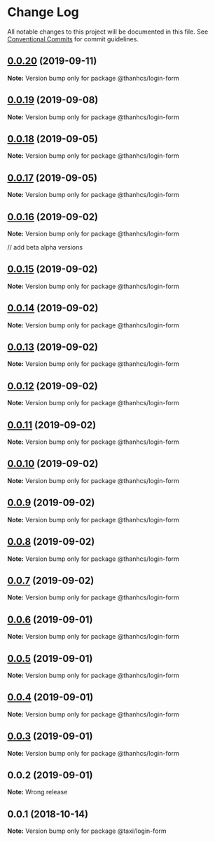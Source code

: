 # Change Log

All notable changes to this project will be documented in this file.
See [Conventional Commits](https://conventionalcommits.org) for commit guidelines.

## [0.0.20](https://github.com/thanhcs/LernaSetup/compare/@thanhcs/login-form@0.0.19...@thanhcs/login-form@0.0.20) (2019-09-11)

**Note:** Version bump only for package @thanhcs/login-form





## [0.0.19](https://github.com/thanhcs/LernaSetup/compare/@thanhcs/login-form@0.0.18...@thanhcs/login-form@0.0.19) (2019-09-08)

**Note:** Version bump only for package @thanhcs/login-form






## [0.0.18](https://github.com/thanhcs/LernaSetup/compare/@thanhcs/login-form@0.0.17...@thanhcs/login-form@0.0.18) (2019-09-05)

**Note:** Version bump only for package @thanhcs/login-form






## [0.0.17](https://github.com/thanhcs/LernaSetup/compare/@thanhcs/login-form@0.0.16...@thanhcs/login-form@0.0.17) (2019-09-05)

**Note:** Version bump only for package @thanhcs/login-form





## [0.0.16](https://github.com/thanhcs/LernaSetup/compare/@thanhcs/login-form@0.0.15...@thanhcs/login-form@0.0.16) (2019-09-02)

**Note:** Version bump only for package @thanhcs/login-form





// add beta alpha versions

## [0.0.15](https://github.com/thanhcs/LernaSetup/compare/@thanhcs/login-form@0.0.14...@thanhcs/login-form@0.0.15) (2019-09-02)

**Note:** Version bump only for package @thanhcs/login-form

## [0.0.14](https://github.com/thanhcs/LernaSetup/compare/@thanhcs/login-form@0.0.13...@thanhcs/login-form@0.0.14) (2019-09-02)

**Note:** Version bump only for package @thanhcs/login-form

## [0.0.13](https://github.com/thanhcs/LernaSetup/compare/@thanhcs/login-form@0.0.12...@thanhcs/login-form@0.0.13) (2019-09-02)

**Note:** Version bump only for package @thanhcs/login-form

## [0.0.12](https://github.com/thanhcs/LernaSetup/compare/@thanhcs/login-form@0.0.11...@thanhcs/login-form@0.0.12) (2019-09-02)

**Note:** Version bump only for package @thanhcs/login-form

## [0.0.11](https://github.com/thanhcs/LernaSetup/compare/@thanhcs/login-form@0.0.10...@thanhcs/login-form@0.0.11) (2019-09-02)

**Note:** Version bump only for package @thanhcs/login-form

## [0.0.10](https://github.com/thanhcs/LernaSetup/compare/@thanhcs/login-form@0.0.9...@thanhcs/login-form@0.0.10) (2019-09-02)

**Note:** Version bump only for package @thanhcs/login-form

## [0.0.9](https://github.com/thanhcs/LernaSetup/compare/@thanhcs/login-form@0.0.8...@thanhcs/login-form@0.0.9) (2019-09-02)

**Note:** Version bump only for package @thanhcs/login-form

## [0.0.8](https://github.com/thanhcs/LernaSetup/compare/@thanhcs/login-form@0.0.7...@thanhcs/login-form@0.0.8) (2019-09-02)

**Note:** Version bump only for package @thanhcs/login-form

## [0.0.7](https://github.com/thanhcs/LernaSetup/compare/@thanhcs/login-form@0.0.6...@thanhcs/login-form@0.0.7) (2019-09-02)

**Note:** Version bump only for package @thanhcs/login-form

## [0.0.6](https://github.com/thanhcs/LernaSetup/compare/@thanhcs/login-form@0.0.5...@thanhcs/login-form@0.0.6) (2019-09-01)

**Note:** Version bump only for package @thanhcs/login-form

## [0.0.5](https://github.com/thanhcs/LernaSetup/compare/@thanhcs/login-form@0.0.4...@thanhcs/login-form@0.0.5) (2019-09-01)

**Note:** Version bump only for package @thanhcs/login-form

## [0.0.4](https://github.com/thanhcs/LernaSetup/compare/@thanhcs/login-form@0.0.3...@thanhcs/login-form@0.0.4) (2019-09-01)

**Note:** Version bump only for package @thanhcs/login-form

## [0.0.3](https://github.com/thanhcs/LernaSetup/compare/@thanhcs/login-form@0.0.2...@thanhcs/login-form@0.0.3) (2019-09-01)

**Note:** Version bump only for package @thanhcs/login-form

## 0.0.2 (2019-09-01)

**Note:** Wrong release

<a name="0.0.1"></a>

## 0.0.1 (2018-10-14)

**Note:** Version bump only for package @taxi/login-form
